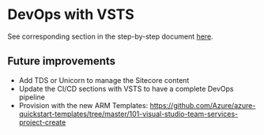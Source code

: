 # DevOps with VSTS

See corresponding section in the step-by-step document [here](../Sitecore%20on%20Azure%20PaaS%20services%20-%20Hands-on%20Lab.pdf).

## Future improvements

- Add TDS or Unicorn to manage the Sitecore content
- Update the CI/CD sections with VSTS to have a complete DevOps pipeline
- Provision with the new ARM Templates: https://github.com/Azure/azure-quickstart-templates/tree/master/101-visual-studio-team-services-project-create